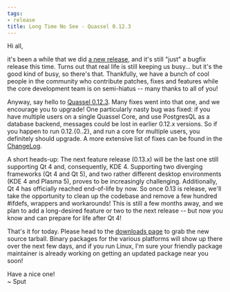 ```yaml
---
tags:
- release
title: Long Time No See - Quassel 0.12.3
---
```

Hi all,

it's been a while that we did <a href="/pub/quassel-0.12.3.tar.bz2">a new release</a>, and it's still "just" a bugfix release this time. Turns out that real life is still keeping us busy... but it's the good kind of busy, so there's that. Thankfully, we have a bunch of cool people in the community who contribute patches, fixes and features while the core development team is on semi-hiatus -- many thanks to all of you!

Anyway, say hello to <a href="/pub/quassel-0.12.3.tar.bz2">Quassel 0.12.3</a>. Many fixes went into that one, and we encourage you to upgrade! One particularly nasty bug was fixed: if you have multiple users on a single Quassel Core, and use PostgresQL as a database backend, messages could be lost in earlier 0.12.x versions. So if you happen to run 0.12.{0..2}, and run a core for multiple users, you definitely should upgrade. A more extensive list of fixes can be found in the <a href="https://github.com/quassel/quassel/blob/0.12.3/ChangeLog">ChangeLog</a>.

A short heads-up: The next feature release (0.13.x) will be the last one still supporting Qt 4 and, consequently, KDE 4. Supporting two diverging frameworks (Qt 4 and Qt 5), and two rather different desktop environments (KDE 4 and Plasma 5), proves to be increasingly challenging. Additionally, Qt 4 has officially reached end-of-life by now. So once 0.13 is release, we'll take the opportunity to clean up the codebase and remove a few hundred #ifdefs, wrappers and workarounds! This is still a few months away, and we plan to add a long-desired feature or two to the next release -- but now you know and can prepare for life after Qt 4!

That's it for today. Please head to the <a href="/downloads">downloads page</a> to grab the new source tarball. Binary packages for the various platforms will show up there over the next few days, and if you run Linux, I'm sure your friendly package maintainer is already working on getting an updated package near you soon!

Have a nice one!\
~ Sput

